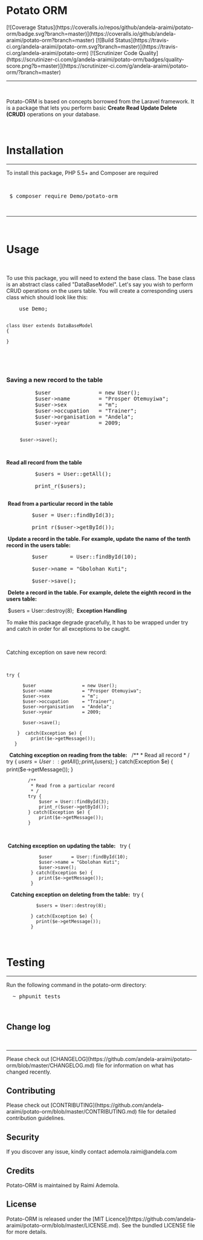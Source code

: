 <h1>Potato ORM</h1>
​
[![Coverage Status](https://coveralls.io/repos/github/andela-araimi/potato-orm/badge.svg?branch=master)](https://coveralls.io/github/andela-araimi/potato-orm?branch=master) [![Build Status](https://travis-ci.org/andela-araimi/potato-orm.svg?branch=master)](https://travis-ci.org/andela-araimi/potato-orm) [![Scrutinizer Code Quality](https://scrutinizer-ci.com/g/andela-araimi/potato-orm/badges/quality-score.png?b=master)](https://scrutinizer-ci.com/g/andela-araimi/potato-orm/?branch=master)
​
​
<hr />
​
<p>
Potato-ORM is based on concepts borrowed from the Laravel framework. It is a package that lets you perform basic <b>Create Read Update Delete (CRUD)</b> operations on your database.
​
</p>
​
<h1>Installation</h1>
<hr />
<p>To install this package, PHP 5.5+ and Composer are required</p>
​
  <pre> $ composer require Demo/potato-orm </pre>
​
<hr />
​
<h1>Usage</h1>
​
<p>
​
To use this package, you will need to extend the base class. The base class is an abstract  class called "DataBaseModel". Let's say you wish to perform CRUD operations on the users table. You will create a corresponding users class which should look like this:
</p>
    <pre>
    use Demo;
    
    class User extends DataBaseModel
    {
    
    }
</pre>
​
 <h3>Saving a new record to the table</h3>
<pre>
         $user               = new User();   
         $user->name         = "Prosper Otemuyiwa";
         $user->sex          = "m";   
         $user->occupation   = "Trainer";
         $user->organisation = "Andela";
         $user->year         = 2009;
        
         $user->save();  
</pre>
​
 <b>Read all record from the table</b>
 
<pre>
         $users = User::getAll();
         
         print_r($users);
​
</pre>
​
<b>Read from a particular record in the table</b>
​
<pre>
        $user = User::findById(3);
        
        print_r($user->getById());
</pre>
​
<b>Update a record in the table. For example, update the name of the tenth record in the users table:</b>
 
 <pre>
        $user       = User::findById(10);
         
        $user->name = "Gbolohan Kuti";
         
        $user->save();
</pre>
​
<b>Delete a record in the table. For example, delete the eighth record in the users table:</b>
 
​
        $users = User::destroy(8);
​
<b>Exception Handling</b>
​
<p>
To make this package degrade gracefully, It has to be wrapped under try and catch in order for all exceptions to be caught.</p>
​
    
<p>Catching exception on save new record:</p>
​
       
    try {
                     
          $user                 = new User();     
          $user->name           = "Prosper Otemuyiwa";
          $user->sex            = "m";   
          $user->occupation     = "Trainer";
          $user->organisation   = "Andela";
          $user->year           = 2009;
                
          $user->save(); 
                
        }  catch(Exception $e) {
             print($e->getMessage());
       } 
​
​
 <b>Catching exception on reading from the table:</b>
​
​
            /**
             * Read all record
             * / 
            try {
                $users = User::getAll();
                print_r($users);
            } catch(Exception $e) {
                print($e->getMessage());
            } 
            
            /**
             * Read from a particular record
             * / 
            try {
                $user = User::findById(3);
                print_r($user->getById());
            } catch(Exception $e) {
                print($e->getMessage());
            } 
​
 
​
<b>Catching exception on updating the table:</b>
​
​
            try {
                
                $user       = User::findById(10);
                $user->name = "Gbolohan Kuti";
                $user->save();
             } catch(Exception $e) {
                print($e->getMessage());
             } 
​
​
​
<b>Catching exception on deleting from the table:</b>
​
          try {
          
               $users = User::destroy(8);
               
             } catch(Exception $e) {
               print($e->getMessage());
             } 
​
​
​
<h1>Testing</h1>
<hr />
​
​
Run the following command in the potato-orm directory:
​
  <pre>  ~ phpunit tests </pre>
​
​
<h2>Change log</h2>
​
<hr />
​
Please check out [CHANGELOG](https://github.com/andela-araimi/potato-orm/blob/master/CHANGELOG.md) file for information on what has changed recently.
​
<h2>Contributing</h2>
​
​
​
Please check out [CONTRIBUTING](https://github.com/andela-araimi/potato-orm/blob/master/CONTRIBUTING.md) file for detailed contribution guidelines.
​
<h2>Security</h2>
​
​
If you discover any issue, kindly contact ademola.raimi@andela.com
​
<h2>Credits</h2>
​
Potato-ORM is maintained by Raimi Ademola.
​
<h2>License</h2>
​
​
Potato-ORM is released under the [MIT Licence](https://github.com/andela-araimi/potato-orm/blob/master/LICENSE.md). See the bundled LICENSE file for more details.
